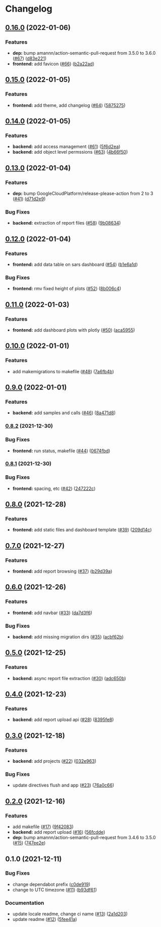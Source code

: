 # Changelog

## [0.16.0](https://github.com/thomasbtf/sars-dashboard/compare/v0.15.0...v0.16.0) (2022-01-06)


### Features

* **dep:** bump amannn/action-semantic-pull-request from 3.5.0 to 3.6.0 ([#67](https://github.com/thomasbtf/sars-dashboard/issues/67)) ([d83e221](https://github.com/thomasbtf/sars-dashboard/commit/d83e221f48a0e63f75c40e8ca564950e34025e64))
* **frontend:** add favicon ([#66](https://github.com/thomasbtf/sars-dashboard/issues/66)) ([b2a22ad](https://github.com/thomasbtf/sars-dashboard/commit/b2a22ada84761020dd36c377fb23b41b7d66ed64))

## [0.15.0](https://github.com/thomasbtf/sars-dashboard/compare/v0.14.0...v0.15.0) (2022-01-05)


### Features

* **frontend:** add theme, add changelog ([#64](https://github.com/thomasbtf/sars-dashboard/issues/64)) ([5875275](https://github.com/thomasbtf/sars-dashboard/commit/587527505841de5ec45db1a3559860e7e00e464b))

## [0.14.0](https://github.com/thomasbtf/sars-dashboard/compare/v0.13.0...v0.14.0) (2022-01-05)


### Features

* **backend:** add access management ([#61](https://github.com/thomasbtf/sars-dashboard/issues/61)) ([5f6d2ea](https://github.com/thomasbtf/sars-dashboard/commit/5f6d2eab76bcbb08bb4a44eb89def05450b97d54))
* **backend:** add object level permssions ([#63](https://github.com/thomasbtf/sars-dashboard/issues/63)) ([4b66f50](https://github.com/thomasbtf/sars-dashboard/commit/4b66f50b650fbb814539c57263f41e7b677a23a7))

## [0.13.0](https://github.com/thomasbtf/sars-dashboard/compare/v0.12.0...v0.13.0) (2022-01-04)


### Features

* **dep:** bump GoogleCloudPlatform/release-please-action from 2 to 3 ([#41](https://github.com/thomasbtf/sars-dashboard/issues/41)) ([d71d2e9](https://github.com/thomasbtf/sars-dashboard/commit/d71d2e94a12de4e0f5fede6d8bb994c8412064ed))


### Bug Fixes

* **backend:** extraction of report files ([#58](https://github.com/thomasbtf/sars-dashboard/issues/58)) ([9b08634](https://github.com/thomasbtf/sars-dashboard/commit/9b086348362027b936140c8ac4c2ae2fd0712d42))

## [0.12.0](https://www.github.com/thomasbtf/sars-dashboard/compare/v0.11.0...v0.12.0) (2022-01-04)


### Features

* **frontend:** add data table on sars dashboard ([#54](https://www.github.com/thomasbtf/sars-dashboard/issues/54)) ([b1e6a1d](https://www.github.com/thomasbtf/sars-dashboard/commit/b1e6a1d20ed6c7d282ea6b06a45f0d2a97182c2f))


### Bug Fixes

* **frontend:** rmv fixed height of plots ([#52](https://www.github.com/thomasbtf/sars-dashboard/issues/52)) ([8b006c4](https://www.github.com/thomasbtf/sars-dashboard/commit/8b006c41a25fcdc8aa48d7291d16b9755430e542))

## [0.11.0](https://www.github.com/thomasbtf/sars-dashboard/compare/v0.10.0...v0.11.0) (2022-01-03)


### Features

* **frontend:** add dashboard plots with plotly ([#50](https://www.github.com/thomasbtf/sars-dashboard/issues/50)) ([aca5955](https://www.github.com/thomasbtf/sars-dashboard/commit/aca5955fb9609e4e66013e4f19afef16503e3f11))

## [0.10.0](https://www.github.com/thomasbtf/sars-dashboard/compare/v0.9.0...v0.10.0) (2022-01-01)


### Features

* add makemigrations to makefile ([#48](https://www.github.com/thomasbtf/sars-dashboard/issues/48)) ([7a6fb4b](https://www.github.com/thomasbtf/sars-dashboard/commit/7a6fb4be773990cefe3f55f1df827a48f991ec20))

## [0.9.0](https://www.github.com/thomasbtf/sars-dashboard/compare/v0.8.2...v0.9.0) (2022-01-01)


### Features

* **backend:** add samples and calls ([#46](https://www.github.com/thomasbtf/sars-dashboard/issues/46)) ([8a471d8](https://www.github.com/thomasbtf/sars-dashboard/commit/8a471d8ddd9e62b4e0c0492fc0d00c8ef5c85e8f))

### [0.8.2](https://www.github.com/thomasbtf/sars-dashboard/compare/v0.8.1...v0.8.2) (2021-12-30)


### Bug Fixes

* **frontend:** run status, makefile ([#44](https://www.github.com/thomasbtf/sars-dashboard/issues/44)) ([0674fbd](https://www.github.com/thomasbtf/sars-dashboard/commit/0674fbd31c968bb949f4c3c88612881f4150ed77))

### [0.8.1](https://www.github.com/thomasbtf/sars-dashboard/compare/v0.8.0...v0.8.1) (2021-12-30)


### Bug Fixes

* **frontend:** spacing, etc ([#42](https://www.github.com/thomasbtf/sars-dashboard/issues/42)) ([247222c](https://www.github.com/thomasbtf/sars-dashboard/commit/247222c7bfe7ab62653d29897dde54189102dbe2))

## [0.8.0](https://www.github.com/thomasbtf/sars-dashboard/compare/v0.7.0...v0.8.0) (2021-12-28)


### Features

* **frontend:** add static files and dashboard template ([#39](https://www.github.com/thomasbtf/sars-dashboard/issues/39)) ([209d14c](https://www.github.com/thomasbtf/sars-dashboard/commit/209d14ca54ed7e357b02cf8b7e2e84192da94e9e))

## [0.7.0](https://www.github.com/thomasbtf/sars-dashboard/compare/v0.6.0...v0.7.0) (2021-12-27)


### Features

* **frontend:** add report browsing ([#37](https://www.github.com/thomasbtf/sars-dashboard/issues/37)) ([b29d39a](https://www.github.com/thomasbtf/sars-dashboard/commit/b29d39a7ebf2a6e8830455c6f68d1d296fc20e69))

## [0.6.0](https://www.github.com/thomasbtf/sars-dashboard/compare/v0.5.0...v0.6.0) (2021-12-26)


### Features

* **frontend:** add navbar ([#33](https://www.github.com/thomasbtf/sars-dashboard/issues/33)) ([da7d3f6](https://www.github.com/thomasbtf/sars-dashboard/commit/da7d3f6d08096cfc1490c2784537124476f85279))


### Bug Fixes

* **backend:** add missing migration dirs ([#35](https://www.github.com/thomasbtf/sars-dashboard/issues/35)) ([acbf62b](https://www.github.com/thomasbtf/sars-dashboard/commit/acbf62b91c6a227eadf85e578412985f2efcfe6f))

## [0.5.0](https://www.github.com/thomasbtf/sars-dashboard/compare/v0.4.0...v0.5.0) (2021-12-25)


### Features

* **backend:** async report file extraction ([#30](https://www.github.com/thomasbtf/sars-dashboard/issues/30)) ([adc650b](https://www.github.com/thomasbtf/sars-dashboard/commit/adc650bd03dd00360bbba5db5b1739f31a087ef9))

## [0.4.0](https://www.github.com/thomasbtf/sars-dashboard/compare/v0.3.0...v0.4.0) (2021-12-23)


### Features

* **backend:** add report upload api ([#28](https://www.github.com/thomasbtf/sars-dashboard/issues/28)) ([8395fe8](https://www.github.com/thomasbtf/sars-dashboard/commit/8395fe82dca9b8dad511e3101d4386f2041f2c79))

## [0.3.0](https://www.github.com/thomasbtf/sars-dashboard/compare/v0.2.0...v0.3.0) (2021-12-18)


### Features

* **backend:** add projects ([#22](https://www.github.com/thomasbtf/sars-dashboard/issues/22)) ([032e963](https://www.github.com/thomasbtf/sars-dashboard/commit/032e963dc87f5ac1dfd631905b905526cf7eec68))


### Bug Fixes

* update directives flush and app ([#23](https://www.github.com/thomasbtf/sars-dashboard/issues/23)) ([76a0c66](https://www.github.com/thomasbtf/sars-dashboard/commit/76a0c6665e1ed7b34123190658b8976f753f4462))

## [0.2.0](https://www.github.com/thomasbtf/sars-dashboard/compare/v0.1.0...v0.2.0) (2021-12-16)


### Features

* add makefile ([#17](https://www.github.com/thomasbtf/sars-dashboard/issues/17)) ([9f42083](https://www.github.com/thomasbtf/sars-dashboard/commit/9f42083bdcdc46ef2cdb406b4fbd288eae77e66b))
* **backend:** add report upload ([#16](https://www.github.com/thomasbtf/sars-dashboard/issues/16)) ([56fcdde](https://www.github.com/thomasbtf/sars-dashboard/commit/56fcddee54862864efe31e6b1f0f7ee5b3d7c8ca))
* **dep:** bump amannn/action-semantic-pull-request from 3.4.6 to 3.5.0 ([#15](https://www.github.com/thomasbtf/sars-dashboard/issues/15)) ([747ee2e](https://www.github.com/thomasbtf/sars-dashboard/commit/747ee2eed679358fb23b6f67c0f27540efaaf36a))

## 0.1.0 (2021-12-11)


### Bug Fixes

* change dependabot prefix ([c0de919](https://www.github.com/thomasbtf/sars-dashboard/commit/c0de9197636828ea97719d4306998d071f236e8d))
* change to UTC timezone ([#11](https://www.github.com/thomasbtf/sars-dashboard/issues/11)) ([b93df61](https://www.github.com/thomasbtf/sars-dashboard/commit/b93df618aebcb5b2e6671f0cccd356a2fa94f86e))


### Documentation

* update locale readme, change ci name ([#13](https://www.github.com/thomasbtf/sars-dashboard/issues/13)) ([2a1d203](https://www.github.com/thomasbtf/sars-dashboard/commit/2a1d203816d4093680b81c1a15662bd68359171d))
* update readme ([#12](https://www.github.com/thomasbtf/sars-dashboard/issues/12)) ([5fee41a](https://www.github.com/thomasbtf/sars-dashboard/commit/5fee41ab0ffee80ccabd496fdec0afc2c82deff3))
